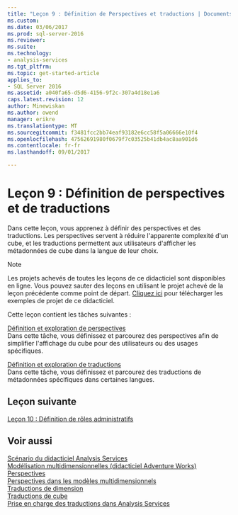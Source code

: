 ```yaml
---
title: "Leçon 9 : Définition de Perspectives et traductions | Documents Microsoft"
ms.custom: 
ms.date: 03/06/2017
ms.prod: sql-server-2016
ms.reviewer: 
ms.suite: 
ms.technology:
- analysis-services
ms.tgt_pltfrm: 
ms.topic: get-started-article
applies_to:
- SQL Server 2016
ms.assetid: a040fa65-d5d6-4156-9f2c-307a4d18e1a6
caps.latest.revision: 12
author: Minewiskan
ms.author: owend
manager: erikre
ms.translationtype: MT
ms.sourcegitcommit: f3481fcc2bb74eaf93182e6cc58f5a06666e10f4
ms.openlocfilehash: 47562691980f0679f7c03525b41db4ac8aa901d6
ms.contentlocale: fr-fr
ms.lasthandoff: 09/01/2017

---
```

# <a name="lesson-9-defining-perspectives-and-translations"></a>Leçon 9 : Définition de perspectives et de traductions
Dans cette leçon, vous apprenez à définir des perspectives et des traductions. Les perspectives servent à réduire l'apparente complexité d'un cube, et les traductions permettent aux utilisateurs d'afficher les métadonnées de cube dans la langue de leur choix.  
  
> [!NOTE]  
> Les projets achevés de toutes les leçons de ce didacticiel sont disponibles en ligne. Vous pouvez sauter des leçons en utilisant le projet achevé de la leçon précédente comme point de départ. [Cliquez ici](http://go.microsoft.com/fwlink/?LinkID=221866) pour télécharger les exemples de projet de ce didacticiel.  
  
Cette leçon contient les tâches suivantes :  
  
[Définition et exploration de perspectives](../analysis-services/lesson-9-1-defining-and-browsing-perspectives.md)  
Dans cette tâche, vous définissez et parcourez des perspectives afin de simplifier l'affichage du cube pour des utilisateurs ou des usages spécifiques.  
  
[Définition et exploration de traductions](../analysis-services/lesson-9-2-defining-and-browsing-translations.md)  
Dans cette tâche, vous définissez et parcourez des traductions de métadonnées spécifiques dans certaines langues.  
  
## <a name="next-lesson"></a>Leçon suivante  
[Leçon 10 : Définition de rôles administratifs](../analysis-services/lesson-10-defining-administrative-roles.md)  
  
## <a name="see-also"></a>Voir aussi  
[Scénario du didacticiel Analysis Services](../analysis-services/analysis-services-tutorial-scenario.md)  
[Modélisation multidimensionnelles &#40;didacticiel Adventure Works&#41;](../analysis-services/multidimensional-modeling-adventure-works-tutorial.md)  
[Perspectives](../analysis-services/multidimensional-models-olap-logical-cube-objects/perspectives.md)  
[Perspectives dans les modèles multidimensionnels](../analysis-services/multidimensional-models/perspectives-in-multidimensional-models.md)  
[Traductions de dimension](../analysis-services/multidimensional-models-olap-logical-dimension-objects/dimension-translations.md)  
[Traductions de cube](../analysis-services/multidimensional-models-olap-logical-cube-objects/cube-translations.md)  
[Prise en charge des traductions dans Analysis Services](../analysis-services/translation-support-in-analysis-services.md)  
  
  
  

